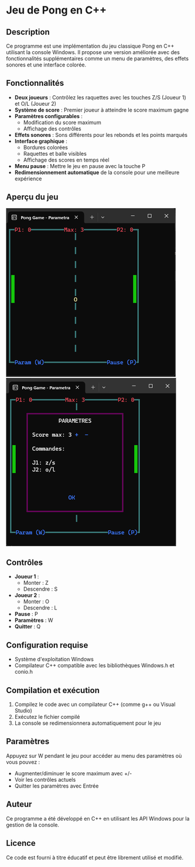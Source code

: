 # Jeu de Pong en C++

## Description
Ce programme est une implémentation du jeu classique Pong en C++ utilisant la console Windows. Il propose une version améliorée avec des fonctionnalités supplémentaires comme un menu de paramètres, des effets sonores et une interface colorée.

## Fonctionnalités
- **Deux joueurs** : Contrôlez les raquettes avec les touches Z/S (Joueur 1) et O/L (Joueur 2)
- **Système de score** : Premier joueur à atteindre le score maximum gagne
- **Paramètres configurables** :
  - Modification du score maximum
  - Affichage des contrôles
- **Effets sonores** : Sons différents pour les rebonds et les points marqués
- **Interface graphique** :
  - Bordures colorées
  - Raquettes et balle visibles
  - Affichage des scores en temps réel
- **Menu pause** : Mettre le jeu en pause avec la touche P
- **Redimensionnement automatique** de la console pour une meilleure expérience

## Aperçu du jeu
![Aperçu du jeu Pong](images/pong_game.png) ![Deuxième aperçu](images/pong_game_2.png)

## Contrôles
- **Joueur 1** : 
  - Monter : Z
  - Descendre : S
- **Joueur 2** : 
  - Monter : O
  - Descendre : L
- **Pause** : P
- **Paramètres** : W
- **Quitter** : Q

## Configuration requise
- Système d'exploitation Windows
- Compilateur C++ compatible avec les bibliothèques Windows.h et conio.h

## Compilation et exécution
1. Compilez le code avec un compilateur C++ (comme g++ ou Visual Studio)
2. Exécutez le fichier compilé
3. La console se redimensionnera automatiquement pour le jeu

## Paramètres
Appuyez sur W pendant le jeu pour accéder au menu des paramètres où vous pouvez :
- Augmenter/diminuer le score maximum avec +/-
- Voir les contrôles actuels
- Quitter les paramètres avec Entrée

## Auteur
Ce programme a été développé en C++ en utilisant les API Windows pour la gestion de la console.

## Licence
Ce code est fourni à titre éducatif et peut être librement utilisé et modifié.
